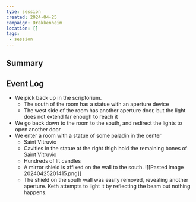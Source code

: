 ```yaml
---
type: session
created: 2024-04-25
campaign: Drakkenheim
location: []
tags:
 - session
---
```



## Summary

## Event Log

- We pick back up in the scriptorium.
	- The south of the room has a statue with an aperture device
	- The west side of the room has another aperture door, but the light does not extend far enough to reach it
- We go back down to the room to the south, and redirect the lights to open another door
- We enter a room with a statue of some paladin in the center
	- Saint Vitruvio
	- Cavities in the statue at the right thigh hold the remaining bones of Saint Vitruvio
	- Hundreds of lit candles
	- A mirror shield is affixed on the wall to the south.
	 ![[Pasted image 20240425201415.png]]
	- The shield on the south wall was easily removed, revealing another aperture. Keth attempts to light it by reflecting the beam but nothing happens.

